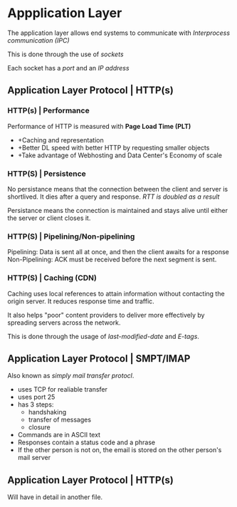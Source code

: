 # Appplication Layer 

The application layer allows end systems to communicate with _Interprocess communication (IPC)_ 

This is done through the use of _sockets_ 

Each socket has a _port_ and an _IP address_ 

## Application Layer Protocol | HTTP(s) 
### HTTP(s) | Performance 
Performance of HTTP is measured with **Page Load Time (PLT)** 
* +Caching and representation 
* +Better DL speed with better HTTP by requesting smaller objects 
* +Take advantage of Webhosting and Data Center's Economy of scale 

### HTTP(S) | Persistence 
No persistance means that the connection between the client and server is shortlived. It dies after a query and response. _RTT is doubled as a result_

Persistance means the connection is maintained and stays alive until either the server or client closes it. 
### HTTP(S) | Pipelining/Non-pipelining 
Pipelining: Data is sent all at once, and then the client awaits for a response 
Non-Pipelining: ACK must be received before the next segment is sent. 
### HTTP(S) | Caching (CDN) 
Caching uses local references to attain information without contacting the origin server. It reduces response time and traffic. 

It also helps "poor" content providers to deliver more effectively by spreading servers across the network. 

This is done through the usage of _last-modified-date_ and _E-tags_.  

## Application Layer Protocol | SMPT/IMAP
Also known as _simply mail transfer protocl_. 
* uses TCP for realiable transfer
* uses port 25 
* has 3 steps: 
    * handshaking 
    * transfer of messages
    * closure 
* Commands are in ASCII text 
* Responses contain a status code and a phrase
* If the other person is not on, the email is stored on the other person's mail server 

## Application Layer Protocol | HTTP(s) 
Will have in detail in another file.
